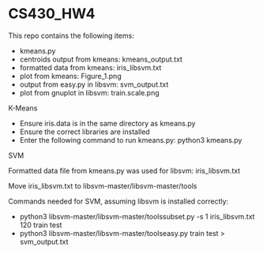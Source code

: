 # CS430_HW4

This repo contains the following items:
- kmeans.py
- centroids output from kmeans: kmeans_output.txt
- formatted data from kmeans: iris_libsvm.txt
- plot from kmeans: Figure_1.png
- output from easy.py in libsvm: svm_output.txt
- plot from gnuplot in libsvm: train.scale.png

K-Means
- Ensure iris.data is in the same directory as kmeans.py
- Ensure the correct libraries are installed
- Enter the following command to run kmeans.py: python3 kmeans.py


SVM

Formatted data file from kmeans.py was used for libsvm: iris_libsvm.txt

Move iris_libsvm.txt to libsvm-master/libsvm-master/tools

Commands needed for SVM, assuming libsvm is installed correctly:
- python3 libsvm-master/libsvm-master/toolssubset.py -s 1 iris_libsvm.txt 120 train test
- python3 libsvm-master/libsvm-master/toolseasy.py train test > svm_output.txt

